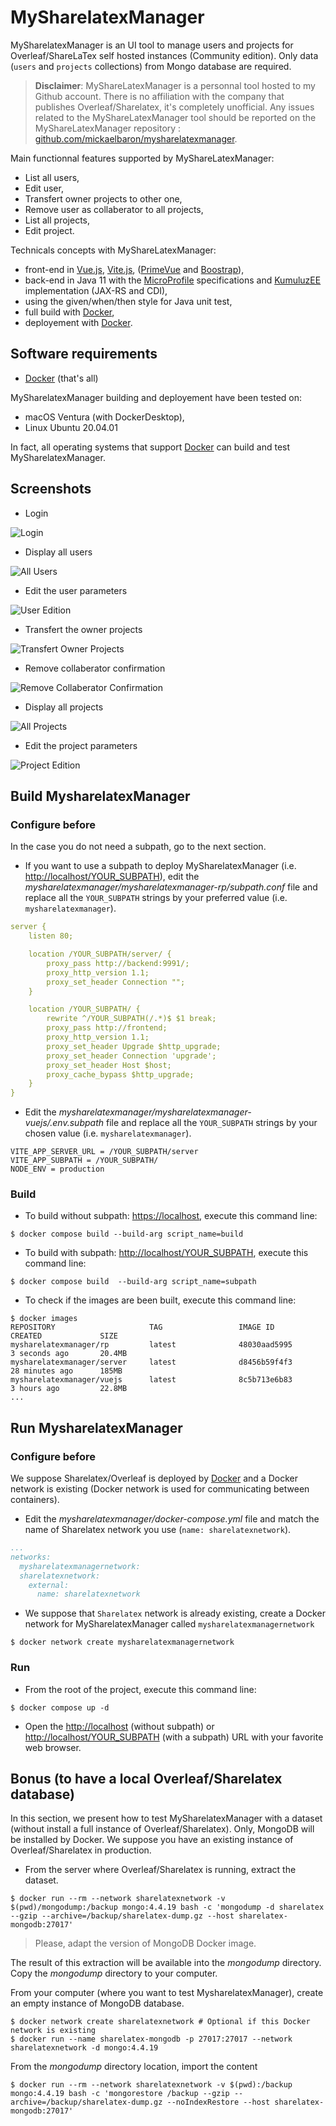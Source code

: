 # MySharelatexManager

MySharelatexManager is an UI tool to manage users and projects for Overleaf/ShareLaTex self hosted instances (Community edition). Only data (`users` and `projects` collections) from Mongo database are required.

> **Disclaimer**: MyShareLatexManager is a personnal tool hosted to my Github account. There is no affiliation with the company that publishes Overleaf/Sharelatex, it's completely unofficial. Any issues related to the MyShareLatexManager tool should be reported on the MyShareLatexManager repository : [github.com/mickaelbaron/mysharelatexmanager](https://github.com/mickaelbaron/mysharelatexmanager).

Main functionnal features supported by MyShareLatexManager:

* List all users,
* Edit user,
* Transfert owner projects to other one,
* Remove user as collaberator to all projects,
* List all projects,
* Edit project.

Technicals concepts with MyShareLatexManager:

* front-end in [Vue.js](https://vuejs.org/), [Vite.js](https://vitejs.dev/), ([PrimeVue](https://primevue.org/) and [Boostrap](https://getbootstrap.com/)),
* back-end in Java 11 with the [MicroProfile](https://microprofile.io/) specifications and [KumuluzEE](https://ee.kumuluz.com/) implementation (JAX-RS and CDI),
* using the given/when/then style for Java unit test,
* full build with [Docker](https://www.docker.com/),
* deployement with [Docker](https://www.docker.com/).

## Software requirements

* [Docker](https://www.docker.com/) (that's all)

MySharelatexManager building and deployement have been tested on:

* macOS Ventura (with DockerDesktop),
* Linux Ubuntu 20.04.01

In fact, all operating systems that support [Docker](https://www.docker.com/) can build and test MySharelatexManager.

## Screenshots

* Login

![Login](./images/mysharelatexmanager_login.png)

* Display all users

![All Users](./images/mysharelatexmanager_users.png)

* Edit the user parameters

![User Edition](./images/mysharelatexmanager_usededition.png)

* Transfert the owner projects

![Transfert Owner Projects](./images/mysharelatexmanager_transfertownerprojects.png)

* Remove collaberator confirmation

![Remove Collaberator Confirmation](./images/mysharelatexmanager_removecollaberatorconfirmation.png)

* Display all projects

![All Projects](./images/mysharelatexmanager_projects.png)

* Edit the project parameters

![Project Edition](./images/mysharelatexmanager_projectedition.png)

## Build MysharelatexManager

### Configure before

In the case you do not need a subpath, go to the next section.

* If you want to use a subpath to deploy MySharelatexManager (i.e. <http://localhost/YOUR_SUBPATH>), edit the *mysharelatexmanager/mysharelatexmanager-rp/subpath.conf* file and replace all the `YOUR_SUBPATH` strings by your preferred value (i.e. `mysharelatexmanager`).

```yaml
server {
    listen 80;

    location /YOUR_SUBPATH/server/ {
        proxy_pass http://backend:9991/;
        proxy_http_version 1.1;
        proxy_set_header Connection "";
    }

    location /YOUR_SUBPATH/ {
        rewrite ^/YOUR_SUBPATH(/.*)$ $1 break;
        proxy_pass http://frontend;
        proxy_http_version 1.1;
        proxy_set_header Upgrade $http_upgrade;
        proxy_set_header Connection 'upgrade';
        proxy_set_header Host $host;
        proxy_cache_bypass $http_upgrade;
    }
}
```

* Edit the *mysharelatexmanager/mysharelatexmanager-vuejs/.env.subpath* file and replace all the `YOUR_SUBPATH` strings by your chosen value (i.e. `mysharelatexmanager`).

```properties
VITE_APP_SERVER_URL = /YOUR_SUBPATH/server
VITE_APP_SUBPATH = /YOUR_SUBPATH/
NODE_ENV = production
```

### Build

* To build without subpath: <https://localhost>, execute this command line:

```console
$ docker compose build --build-arg script_name=build
```

* To build with subpath: <http://localhost/YOUR_SUBPATH>, execute this command line:

```console
$ docker compose build  --build-arg script_name=subpath
```

* To check if the images are been built, execute this command line:

```console
$ docker images
REPOSITORY                     TAG                 IMAGE ID            CREATED             SIZE
mysharelatexmanager/rp         latest              48030aad5995        3 seconds ago       20.4MB
mysharelatexmanager/server     latest              d8456b59f4f3        28 minutes ago      185MB
mysharelatexmanager/vuejs      latest              8c5b713e6b83        3 hours ago         22.8MB
...
```

## Run MysharelatexManager

### Configure before

We suppose Sharelatex/Overleaf is deployed by [Docker](https://www.docker.com/) and a Docker network is existing (Docker network is used for communicating between containers).

* Edit the *mysharelatexmanager/docker-compose.yml* file and match the name of Sharelatex network you use (`name: sharelatexnetwork`).

```yaml
...
networks:
  mysharelatexmanagernetwork:
  sharelatexnetwork:
    external:
      name: sharelatexnetwork
```

* We suppose that `Sharelatex` network is already existing, create a Docker network for MySharelatexManager called `mysharelatexmanagernetwork`

```console
$ docker network create mysharelatexmanagernetwork
```

### Run

* From the root of the project, execute this command line:

```console
$ docker compose up -d
```

* Open the <http://localhost> (without subpath) or <http://localhost/YOUR_SUBPATH> (with a subpath) URL with your favorite web browser.

## Bonus (to have a local Overleaf/Sharelatex database)

In this section, we present how to test MySharelatexManager with a dataset (without install a full instance of Overleaf/Sharelatex). Only, MongoDB will be installed by Docker. We suppose you have an existing instance of Overleaf/Sharelatex in production.

* From the server where Overleaf/Sharelatex is running, extract the dataset.

```console
$ docker run --rm --network sharelatexnetwork -v $(pwd)/mongodump:/backup mongo:4.4.19 bash -c 'mongodump -d sharelatex --gzip --archive=/backup/sharelatex-dump.gz --host sharelatex-mongodb:27017'
```

> Please, adapt the version of MongoDB Docker image.

The result of this extraction will be available into the *mongodump* directory. Copy the *mongodump* directory to your computer.

From your computer (where you want to test MysharelatexManager), create an empty instance of MongoDB database.

```console
$ docker network create sharelatexnetwork # Optional if this Docker network is existing
$ docker run --name sharelatex-mongodb -p 27017:27017 --network sharelatexnetwork -d mongo:4.4.19
```

From the *mongodump* directory location, import the content

```console
$ docker run --rm --network sharelatexnetwork -v $(pwd):/backup mongo:4.4.19 bash -c 'mongorestore /backup --gzip --archive=/backup/sharelatex-dump.gz --noIndexRestore --host sharelatex-mongodb:27017'
```
